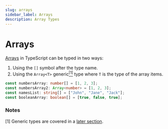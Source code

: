 ```yaml
---
slug: arrays
sidebar_label: Arrays
description: Array Types
---
```


# Arrays
[Arrays](https://developer.mozilla.org/en-US/docs/Web/JavaScript/Reference/Global_Objects/Array) in TypeScript can be typed in two ways:
1. Using the `[]` symbol after the type name.
2. Using the `Array<T>` generic[<sup>[1]</sup>](#notes) type where `T` is the type of the array items.

```ts
const numbersArray: number[] = [1, 2, 3]; 
const numbersArray2: Array<number> = [1, 2, 3];
const namesList: string[] = ["John", "Jane", "Jack"];
const booleanArray: boolean[] = [true, false, true];
```

### Notes

[1] Generic types are covered in a [later section](#TODO).